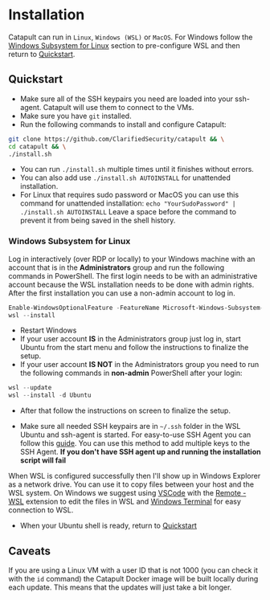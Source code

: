 # Installation

Catapult can run in `Linux`, `Windows (WSL)` or `MacOS`. For Windows follow the [Windows Subsystem for Linux](#windows-subsystem-for-linux) section to pre-configure WSL and then return to [Quickstart](#quickstart).

## Quickstart

- Make sure all of the SSH keypairs you need are loaded into your ssh-agent. Catapult will use them to connect to the VMs.
- Make sure you have `git` installed.
- Run the following commands to install and configure Catapult:

```sh
git clone https://github.com/ClarifiedSecurity/catapult && \
cd catapult && \
./install.sh
```

- You can run `./install.sh` multiple times until it finishes without errors.
- You can also add use `./install.sh AUTOINSTALL` for unattended installation.
- For Linux that requires sudo password or MacOS you can use this command for unattended installation: `echo "YourSudoPassword" | ./install.sh AUTOINSTALL` Leave a space before the command to prevent it from being saved in the shell history.

### Windows Subsystem for Linux

Log in interactively (over RDP or locally) to your Windows machine with an account that is in the **Administrators** group and run the following commands in PowerShell. The first login needs to be with an administrative account because the WSL installation needs to be done with admin rights. After the first installation you can use a non-admin account to log in.

```powershell
Enable-WindowsOptionalFeature -FeatureName Microsoft-Windows-Subsystem-Linux -Online -NoRestart
wsl --install
```

- Restart Windows
- If your user account **IS** in the Administrators group just log in, start Ubuntu from the start menu and follow the instructions to finalize the setup.
- If your user account **IS NOT** in the Administrators group you need to run the following commands in **non-admin** PowerShell after your login:

```powershell
wsl --update
wsl --install -d Ubuntu
```

- After that follow the instructions on screen to finalize the setup.

- Make sure all needed SSH keypairs are in `~/.ssh` folder in the WSL Ubuntu and ssh-agent is started. For easy-to-use SSH Agent you can follow this [guide](https://esc.sh/blog/ssh-agent-windows10-wsl2/). You can use this method to add multiple keys to the SSH Agent. **If you don't have SSH agent up and running the installation script will fail**

When WSL is configured successfully then I'll show up in Windows Explorer as a network drive. You can use it to copy files between your host and the WSL system. On Windows we suggest using [VSCode](https://code.visualstudio.com/) with the [Remote - WSL](https://marketplace.visualstudio.com/items?itemName=ms-vscode-remote.remote-wsl) extension to edit the files in WSL and [Windows Terminal](https://learn.microsoft.com/en-us/windows/terminal/install) for easy connection to WSL.

- When your Ubuntu shell is ready, return to [Quickstart](#quickstart)

## Caveats

If you are using a Linux VM with a user ID that is not 1000 (you can check it with the `id` command) the Catapult Docker image will be built locally during each update. This means that the updates will just take a bit longer.
